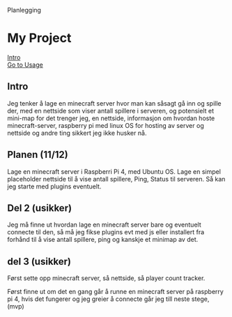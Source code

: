 Planlegging


# My Project

[Intro](#Intro)  
[Go to Usage](#Del2)




## Intro
Jeg tenker å lage en minecraft server hvor man kan såsagt gå inn og spille der, med en nettside som viser antall spillere i serveren, og potensielt et mini-map for det trenger jeg,
en nettside,
informasjon om hvordan hoste minecraft-server,
raspberry pi med linux OS for hosting av server og nettside
og andre ting sikkert jeg ikke husker nå.


## Planen (11/12)
Lage en minecraft server i Raspberri Pi 4, med Ubuntu OS.
Lage en simpel placeholder nettside til å vise antall spillere, Ping, Status til serveren.
Så kan jeg starte med plugins eventuelt.

## Del 2 (usikker)
Jeg må finne ut hvordan lage en minecraft server bare og eventuelt connecte til den, 
så må jeg fikse plugins evt med js eller installert fra 
forhånd til å vise antall spillere, ping og kanskje et minimap av det.

## del 3 (usikker)
Først sette opp minecraft server,
så nettside,
så player count tracker.

Først finne ut om det en gang går å runne en minecraft server på raspberry pi 4, hvis det fungerer og jeg greier å connecte går 
jeg till neste stege, (mvp)



